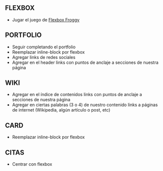 ## FLEXBOX

* Jugar el juego de [Flexbox Froggy](https://flexboxfroggy.com/#es)

## PORTFOLIO

* Seguir completando el portfolio
* Reemplazar inline-block por flexbox
* Agregar links de redes sociales
* Agregar en el header links con puntos de anclaje a secciones de nuestra página

## WIKI

* Agregar en el índice de contenidos links con puntos de anclaje a secciones de nuestra página
* Agregar en ciertas palabras (3 o 4) de nuestro contenido links a páginas de internet (Wikipedia, algún artículo o post, etc)

## CARD

* Reemplazar inline-block por flexbox

## CITAS

* Centrar con flexbox
